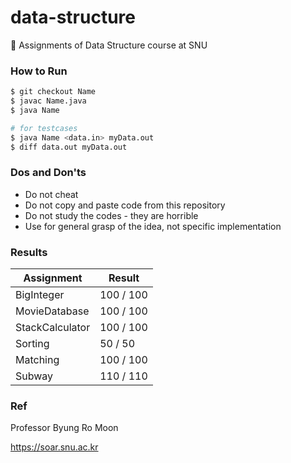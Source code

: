 # data-structure
📖 Assignments of Data Structure course at SNU



### How to Run

```bash
$ git checkout Name
$ javac Name.java
$ java Name

# for testcases
$ java Name <data.in> myData.out
$ diff data.out myData.out
```



### Dos and Don'ts

- Do not cheat
- Do not copy and paste code from this repository
- Do not study the codes - they are horrible
- Use for general grasp of the idea, not specific implementation



### Results

| Assignment  |  Result  |
|---|---|
| BigInteger  | 100 / 100  |
| MovieDatabase |  100 / 100 |
| StackCalculator  | 100 / 100  | 
| Sorting  | 50 / 50  | 
| Matching  | 100 / 100  | 
| Subway  | 110 / 110 | 


### Ref

Professor Byung Ro Moon

https://soar.snu.ac.kr
